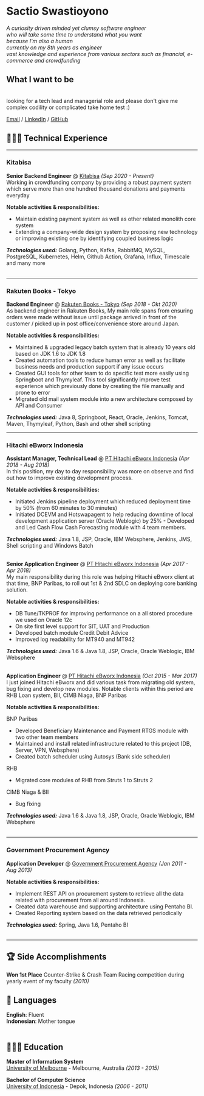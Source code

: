 # Sactio Swastioyono

_A curiosity driven minded yet clumsy software engineer_ 
<br> _who will take some time to understand what you want_
<br> _because I'm also a human_
<br> _currently on my 8th years as engineer
<br> vast knowledge and experience from various sectors such as financial, e-commerce and crowdfunding_ <br>

## What I want to be
<br> looking for a tech lead and managerial role and please don't give me complex codility or complicated take home test :) <br>

[Email](mailto:email.tyo@gmail.com) / [LinkedIn](https://www.linkedin.com/in/sactio-swastioyono/)
/ [GitHub](https://github.com/sswastioyono18/)

## 👩🏼‍💻 Technical Experience

<hr>
<h3>Kitabisa </h3>

**Senior Backend Engineer** @ [Kitabisa](https://kitabisa.com/) _(Sep 2020 - Present)_ <br>
Working in crowdfunding company by providing a robust payment system which serve more than one hundred thousand
donations and payments everyday 

<b> Notable activities & responsibilities:</b>

- Maintain existing payment system as well as other related monolith core system
- Extending a company-wide design system by proposing new technology or improving existing one by identifying coupled
  business logic

**_Technologies used:_** Golang, Python, Kafka, RabbitMQ, MySQL, PostgreSQL, Kubernetes, Helm, Github Action, Grafana,
  Influx, Timescale and many more
  <br><br>


<hr>
<h3> Rakuten Books - Tokyo </h3>

**Backend Engineer** @ [Rakuten Books - Tokyo](https://books.rakuten.co.jp/) _(Sep 2018 - Okt 2020)_ <br>
As backend engineer in Rakuten Books, My main role spans from ensuring orders were made without issue until package arrived in
front of the customer / picked up in post office/convenience store around Japan.

<b> Notable activities & responsibilities:</b>

- Maintained & upgraded legacy batch system that is already 10 years old based on JDK 1.6 to JDK 1.8
- Created automation tools to reduce human error as well as facilitate business needs and production support if any
  issue occurs
- Created GUI tools for other team to do specific test more easily using Springboot and Thymyleaf. This tool
  significantly improve test experience which previously done by creating the file manually and prone to error
- Migrated old mail system module into a new architecture composed by API and Consumer  

**_Technologies used:_** Java 8, Springboot, React, Oracle, Jenkins, Tomcat, Maven, Thymyleaf, Python, Bash and other shell scripting


<hr>
<h3> Hitachi eBworx Indonesia </h3>

**Assistant Manager, Technical Lead** @ [PT Hitachi eBworx Indonesia](http://www.hitachi-ebworx.com/) _(Apr 2018 - Aug
2018)_ <br>
In this position, my day to day responsibility was more on observe and find out how to improve existing development
process.

<b> Notable activities & responsibilities:</b>

- Initiated Jenkins pipeline deployment which reduced deployment time by 50% (from 60 minutes to 30 minutes)
- Initiated DCEVM and Hotswapagent to help reducing downtime of local development application server (Oracle Weblogic)
by 25% - Developed and Led Cash Flow Cash Forecasting module with 4 team members. 

**_Technologies used:_** Java 1.8, JSP, Oracle, IBM Websphere, Jenkins, JMS, Shell scripting and Windows Batch
<br><br>


**Senior Application Engineer** @ [PT Hitachi eBworx Indonesia](http://www.hitachi-ebworx.com/) _(Apr 2017 - Apr
2018)_ <br>
My main responsibility during this role was helping Hitachi eBworx client at that time, BNP Paribas, to roll out 1st & 2nd SDLC on deploying core banking solution.

<b> Notable activities & responsibilities:</b>

- DB Tune/TKPROF for improving performance on a all stored procedure we used on Oracle 12c
- On site first level support for SIT, UAT and Production
- Developed batch module Credit Debit Advice
- Improved log readability for MT940 and
  MT942

**_Technologies used:_** Java 1.6 & Java 1.8, JSP, Oracle, Oracle Weblogic, IBM Websphere
  <br><br>
  

**Application Engineer** @ [PT Hitachi eBworx Indonesia](http://www.hitachi-ebworx.com/) _(Oct 2015 - Mar
2017)_ <br>
I just joined Hitachi eBworx and did various task from migrating old system, bug fixing and develop new modules. Notable clients within this period are RHB Loan system, BII, CIMB Niaga, BNP Paribas 

<b> Notable activities & responsibilities:</b>

BNP Paribas
- Developed Beneficiary Maintenance and Payment RTGS module with two other team members
- Maintained and install related infrastructure related to this project (DB, Server, VPN, Websphere)
- Created batch scheduler using Autosys (Bank side scheduler)
  
RHB
- Migrated core modules of RHB from Struts 1 to Struts 2

CIMB Niaga & BII
- Bug fixing
  

**_Technologies used:_** Java 1.6 & Java 1.8, JSP, Oracle, Oracle Weblogic, IBM Websphere
  <br><br>

<hr>
<h3>Government Procurement Agency</h3>

**Application Developer** @ [Government Procurement Agency](http://www.lkpp.go.id/v3/) _(Jan 2011 - Aug 2013)_ <br>

<b> Notable activities & responsibilities:</b>

- Implement REST API on procurement system to retrieve all the data related with procurement from all around Indonesia.
- Created data warehouse and supporting architecture using Pentaho BI.
- Created Reporting system based on the data retrieved periodically


**_Technologies used:_** Spring, Java 1.6, Pentaho BI
<br><br>


<hr> 

## 🏆 Side Accomplishments

**Won 1st Place** Counter-Strike & Crash Team Racing competition during yearly event of my faculty _(2010)_ <br>

## 💬 Languages

**English**: Fluent <br>
**Indonesian**: Mother tongue
<br><br>

## 👩🏼‍🎓 Education

**Master of Information System** <br>
[University of Melbourne](https://www.unimelb.edu.au/) - Melbourne, Australia _(2013 - 2015)_

**Bachelor of Computer Science** <br>
[University of Indonesia](https://www.ui.ac.id/en/) - Depok, Indonesia _(2006 - 2011)_
